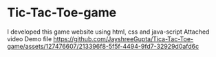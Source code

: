 # Tic-Tac-Toe-game
I developed this game website using html, css and java-script
Attached video Demo file
https://github.com/JayshreeGupta/Tica-Tac-Toe-game/assets/127476607/213396f8-5f5f-4494-9fd7-32929d0afd6c

